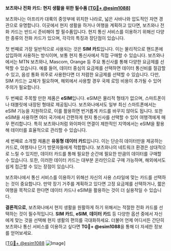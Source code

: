 **보츠와나 전화 카드: 현지 생활을 위한 필수품 [[TG💪+ @esim1088](https://t.me/s/esim1088)]**

보츠와나는 아프리카 대륙의 중앙부에 위치한 나라로, 넓은 사바나와 압도적인 자연 경관으로 유명합니다. 이곳에서 현지 생활을 하거나 여행을 계획하고 있다면, 보츠와나 전화 카드는 반드시 준비해야 할 필수품입니다. 현지 통신 서비스를 이용하기 위해선 다양한 종류의 전화 카드가 있으며, 각각의 특징과 장단점이 있습니다.

첫 번째로 가장 일반적으로 사용되는 것은 **SIM 카드**입니다. 이는 물리적으로 핸드폰에 삽입하여 사용하는 방식이며, 보통 현지 통신사에서 직접 구매할 수 있습니다. 보츠와나에서는 MTN 보츠와나, Mascom, Orange 등 주요 통신사를 통해 다양한 요금제를 선택할 수 있습니다. 예를 들어, 데이터 중심의 요금제를 선택하면 데이터 통신비를 절감할 수 있고, 음성 통화 위주로 사용한다면 더 저렴한 요금제를 선택할 수 있습니다. 다만, SIM 카드는 교체가 필요하며, 해외에서 사용할 경우 국제 로밍 비용이 추가될 수 있어 주의가 필요합니다.

두 번째로 주목할 만한 제품은 **eSIM**입니다. eSIM은 물리적 형태가 없으며, 스마트폰이나 태블릿에 내장된 형태로 제공됩니다. 보츠와나에서도 일부 최신 스마트폰에서는 eSIM 기능을 지원하므로, 이를 활용하면 번거롭게 카드를 바꾸지 않아도 됩니다. 또한 eSIM을 사용하면 여러 국가에서 간편하게 현지 통신사를 선택할 수 있어 여행객에게 매우 편리합니다. 특히 보츠와나처럼 와이파이 연결이 제한적인 지역에서는 eSIM을 활용해 데이터를 효율적으로 관리할 수 있습니다.

세 번째로 소개할 제품은 **유동형 데이터 카드**입니다. 이는 단순히 데이터만을 제공하는 카드로, 여행자나 단기 방문자들에게 적합합니다. 보츠와나의 네트워크 환경은 상대적으로 느릴 수 있지만, 데이터 카드를 통해 필요한 순간에 필요한 만큼의 데이터를 구매할 수 있습니다. 또한, 이러한 데이터 카드는 대부분 온라인으로 구매 가능하며, 해외에서도 쉽게 접근할 수 있는 장점이 있습니다.

보츠와나에서 통신 서비스를 이용하기 위해선 자신의 사용 스타일에 맞는 카드를 선택하는 것이 중요합니다. 만약 장기 거주를 계획하고 있다면 고정 요금제를 선택하거나, 짧은 여행을 목적으로 한다면 데이터 카드나 eSIM을 활용하는 것이 더 실용적일 수 있습니다.

**결론적으로**, 보츠와나에서 현지 생활을 원활하게 하기 위해서는 적절한 전화 카드를 선택하는 것이 필수적입니다. **SIM 카드**, **eSIM**, **데이터 카드** 등 다양한 옵션 중에서 자신에게 맞는 것을 선택해 현지 생활의 편의를 극대화하세요. 더불어 언제 어디서든 간단히 보츠와나 통신 서비스를 이용하고 싶다면 **TG💪+ @esim1088**을 통해 더 자세한 정보를 얻어보세요.

[[TG💪+ @esim1088](https://t.me/s/esim1088) ![Image](https://i.postimg.cc/Y0z9fWf4/image.png)]